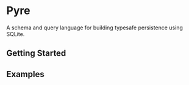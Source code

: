 # Pyre

A schema and query language for building typesafe persistence using SQLite.


## Getting Started


## Examples
